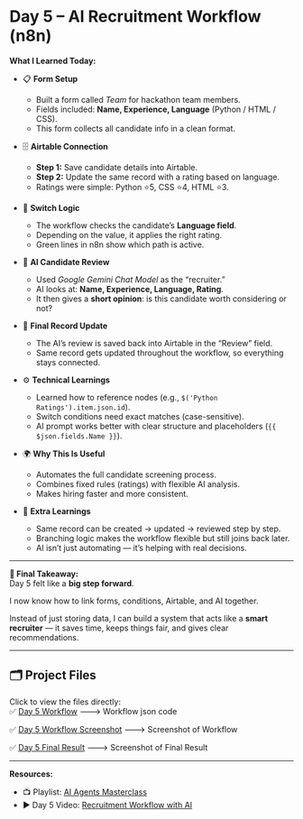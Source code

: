 # Day 5 – AI Recruitment Workflow (n8n)  

**What I Learned Today:**  

- 📋 **Form Setup**  
  - Built a form called *Team* for hackathon team members.  
  - Fields included: **Name, Experience, Language** (Python / HTML / CSS).  
  - This form collects all candidate info in a clean format.  

- 🗄️ **Airtable Connection**  
  - **Step 1:** Save candidate details into Airtable.  
  - **Step 2:** Update the same record with a rating based on language.  
  - Ratings were simple: Python ⭐5, CSS ⭐4, HTML ⭐3.  

- 🔀 **Switch Logic**  
  - The workflow checks the candidate’s **Language field**.  
  - Depending on the value, it applies the right rating.  
  - Green lines in n8n show which path is active.  

- 🤖 **AI Candidate Review**  
  - Used *Google Gemini Chat Model* as the “recruiter.”  
  - AI looks at: **Name, Experience, Language, Rating**.  
  - It then gives a **short opinion**: is this candidate worth considering or not?  

- 📝 **Final Record Update**  
  - The AI’s review is saved back into Airtable in the “Review” field.  
  - Same record gets updated throughout the workflow, so everything stays connected.  

- ⚙️ **Technical Learnings**  
  - Learned how to reference nodes (e.g., `$('Python Ratings').item.json.id`).  
  - Switch conditions need exact matches (case-sensitive).  
  - AI prompt works better with clear structure and placeholders (`{{ $json.fields.Name }}`).  

- 🌍 **Why This Is Useful**  
  - Automates the full candidate screening process.  
  - Combines fixed rules (ratings) with flexible AI analysis.  
  - Makes hiring faster and more consistent.  

- 🚀 **Extra Learnings**  
  - Same record can be created → updated → reviewed step by step.  
  - Branching logic makes the workflow flexible but still joins back later.  
  - AI isn’t just automating — it’s helping with real decisions.  

---

**📝 Final Takeaway:**  
Day 5 felt like a **big step forward**.  

I now know how to link forms, conditions, Airtable, and AI together.

Instead of just storing data, I can build a system that acts like a **smart recruiter** — it saves time, keeps things fair, and gives clear recommendations.  

---

## 🗂 Project Files
Click to view the files directly:    
✅ [Day 5 Workflow](./day5-workflow-code.json) ---> Workflow json code

✅ [Day 5 Workflow Screenshot](./day5-screenshot.png) ---> Screenshot of Workflow

✅ [Day 5 Final Result](./day5-result.png) ---> Screenshot of Final Result




---

**Resources:**  
- 📺 Playlist: [AI Agents Masterclass](https://youtube.com/playlist?list=PLwdhOAfEpxTaHqf_o0waIy-EPz0PWEvFh&si=Jd125zWc1zOaKy-n)  
- ▶️ Day 5 Video: [Recruitment Workflow with AI](https://youtu.be/EHbAA8aERYc?si=ooijekdNfxQroml1)  







